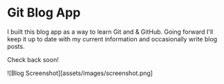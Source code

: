 # Git Blog App

I built this blog app as a way to learn Git and & GitHub. Going forward I'll keep it up to date with my current information and occasionally write blog posts.

Check back soon!

![Blog Screenshot][assets/images/screenshot.png]
